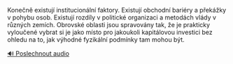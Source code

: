 
Konečně existují institucionální faktory. Existují obchodní bariéry a překážky v pohybu osob. Existují rozdíly v politické organizaci a metodách vlády v různých zemích. Obrovské oblasti jsou spravovány tak, že je prakticky vyloučené vybrat si je jako místo pro jakoukoli kapitálovou investici bez ohledu na to, jak výhodné fyzikální podmínky tam mohou být.

[🔊 Poslechnout audio](/data/7-paragraphs/audio/chapter_63/para_001-Konen-existuj-institucionln-faktory-Existuj.mp3)
